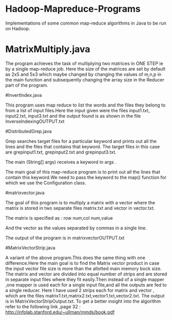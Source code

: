 # Hadoop-Mapreduce-Programs

Implementations of some common map-reduce algorithms in Java to be run on Hadoop.


# MatrixMultiply.java

The program achieves the task of multiplying two matrices in ONE STEP ie by a single map-reduce job.
Here the size of the matrices are set by default as 2x5 and 5x3 which maybe changed by changing the values of m,n,p in the main function and subsequently changing the array size in the Reducer part of the program.

#InvertIndex.java


This program uses map reduce to list the words and the files they belong to from a list of input files.Here the input given were the files input1.txt, input2.txt, input3.txt and the output found is as shown in the file InverseIndexingOUTPUT.txt

#DistributedGrep.java


Grep searches target files for a particular keyword and prints out all the lines and the files that contains that keyword.
The target files in this case are grepinput1.txt, grepinput2.txt and grepinput3.txt. 

The main (String[] args) receives a keyword in args .

The main goal of this map-reduce program is to print out all the lines that contain this keyword.We need to pass the keyword to the map() function for which we use the Configuration class.

#matrixvector.java

The goal of this program is to multiply a matrix with a vector where the matrix is stored in two separate files matrix.txt and vector in vector.txt.

The matrix is specified as :
row num,col num,value

And the vector as the values separated by commas in a single line.

The output of the program is in matrixvectorOUTPUT.txt

#MatrixVectorStrip.java

A variant of the above program.This does the same thing with one difference.Here the main goal is to find the Matrix vector product in case the input vector file size is more than the allotted main memory bock size.
The matrix and vector are divided into equal number of strips and are stored in separate input files where they fit easily.Then instead of a single mapper ,one mapper is used each for a single input file,and all the outputs are fed to a single reducer.
Here I have used 2 strips each for matrix and vector , which are the files matrix1.txt,matrix2.txt,vector1.txt,vector2.txt. The output is in MatrixVectorStripOutput.txt.
To get a better insight into the algorithm refer to the following link ,page 32 : http://infolab.stanford.edu/~ullman/mmds/book.pdf


